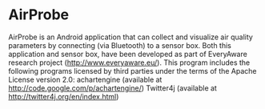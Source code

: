 AirProbe
========

AirProbe is an Android application that can collect and visualize air quality
parameters by connecting (via Bluetooth) to a sensor box.
Both this application and sensor box, have been developed as part of
EveryAware research project (<http://www.everyaware.eu/>).
This program includes the following programs licensed
by third parties under the terms of the Apache License version 2.0:
  achartengine (available at <http://code.google.com/p/achartengine/>)
  Twitter4j (available at <http://twitter4j.org/en/index.html>)
  
